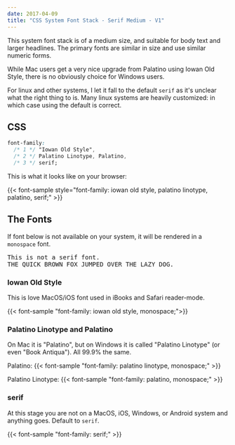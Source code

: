 ```yaml
---
date: 2017-04-09
title: "CSS System Font Stack - Serif Medium - V1"
---
```


This system font stack is of a medium size, and suitable for body text and
larger headlines.   The primary fonts are similar in size and use
similar numeric forms.

While Mac users get a very nice upgrade from Palatino using Iowan Old Style, there is no obviously choice for Windows users.

For linux and other systems, I let it fall to the default `serif` as it's unclear what the right thing to is.  Many linux systems are heavily customized: in which case using the default is correct.

## CSS

```css
font-family:
  /* 1 */ "Iowan Old Style",
  /* 2 */ Palatino Linotype, Palatino,
  /* 3 */ serif;
```
This is what it looks like on your browser:

{{< font-sample  style="font-family: iowan old style, palatino linotype, palatino, serif;" >}} 

## The Fonts

If font below is not available on your system, it will be rendered in a `monospace` font.

<p class="sample" style="font-family: monospace;">
This is not a serif font.<br>
THE QUICK BROWN FOX JUMPED OVER THE LAZY DOG.
</p>

### Iowan Old Style

This is love MacOS/iOS font used in iBooks and Safari reader-mode.

{{< font-sample "font-family: iowan old style, monospace;">}}

### Palatino Linotype and Palatino

On Mac it is "Palatino", but on Windows it is called "Palatino Linotype" (or
even "Book Antiqua").  All 99.9% the same.

Palatino:
{{< font-sample "font-family: palatino linotype, monospace;" >}}

Palatino Linotype:
{{< font-sample "font-family: palatino, monospace;" >}}

### serif

At this stage you are not on a MacOS, iOS, Windows, or Android system and
anything goes.  Default to `serif`.

{{< font-sample "font-family: serif;" >}}
